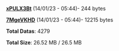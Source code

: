 [**xPULX3Bt**](/data/xPULX3Bt.txt) (14/01/23 - 05:44)- 244 bytes

[**7MgeVKHD**](/data/7MgeVKHD.txt) (14/01/23 - 05:44)- 12215 bytes

**Total Datas**: 4279

**Total Size**: 26.52 MB / 26.5 MB